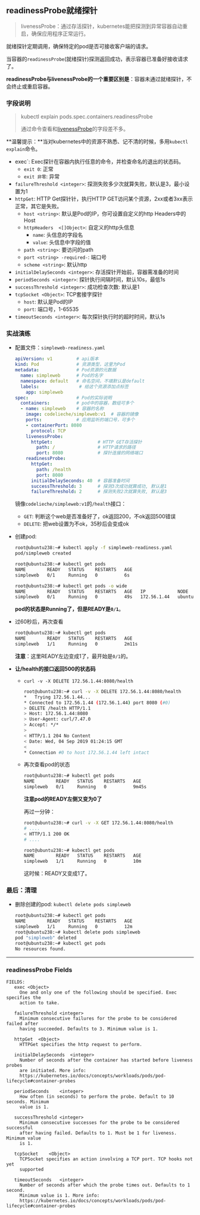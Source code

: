 ## readinessProbe就绪探针

> livenessProbe：通过存活探针，kubernetes能把探测到异常容器自动重启，确保应用程序正常运行。

就绪探针定期调用，确保特定的pod是否可接收客户端的请求。

当容器的`readinessProbe`(就绪探针)探测返回成功，表示容器已准备好接收请求了。

**readinessProbe与livenessProbe的一个重要区别是**：容器未通过就绪探针，不会终止或重启容器。

### 字段说明

> kubectl explain pods.spec.containers.readinessProbe
>
> 通过命令查看和[livenessProbe](./liveness.md)的字段差不多。

**温馨提示：**当对kubernetes中的资源不熟悉、记不清的时候，多用`kubectl explain`命令。

- exec`:  Exec探针在容器内执行任意的命令，并检查命名的退出的状态码。
  - `exit 0`: 正常
  - `exit 非零`: 异常
- `failureThreshold <integer>`: 探测失败多少次就算失败，默认是3，最小设置为1
- `httpGet`: HTTP Get探针针，执行HTTP GET访问某个资源，2xx或者3xx表示正常，其它是失败。
  - `host <string>`:  默认是Pod的IP，你可设置自定义的http Headers中的Host
  - `httpHeaders  <[]Object>`: 自定义的http头信息
    - `name`: 头信息的字段名
    - `value`: 头信息中字段的值
  - `path <string>`: 要访问的path
  - `port <string> -required-`: 端口号
  - `scheme <string>`: 默认http
- `initialDelaySeconds <integer>`: 存活探针开始前，容器需准备的时间
- `periodSeconds <integer>`: 探针执行间隔时间，默认10s，最低1s
- `successThreshold <integer>`: 成功检查次数: 默认是1
- `tcpSocket <Object>`: TCP套接字探针
  - `host`: 默认是Pod的IP
  - `port`: 端口号，1-65535
- `timeoutSeconds <integer>`: 每次探针执行时的超时时间，默认1s 

### 实战演练

- 配置文件：`simpleweb-readiness.yaml`

  ```yaml
  apiVersion: v1         # api版本
  kind: Pod              # 资源类型，这里为Pod
  metadata:              # Pod资源的元数据
    name: simpleweb      # Pod的名字
    namespace: default   # 命名空间，不填默认是default
    labels:               # 给这个资源添加点标签
      app: simpleweb
  spec:                  # Pod的实际说明
    containers:          # pod中的容器，数组可多个
    - name: simpleweb    # 容器的名称
      image: codelieche/simpleweb:v1  # 容器的镜像
      ports:             # 应用监听的端口号，可多个
      - containerPort: 8080
        protocol: TCP
      livenessProbe:
        httpGet:                 # HTTP GET存活探针
          path: /                # HTTP请求的路径
          port: 8080             # 探针连接的网络端口
      readinessProbe:
        httpGet:
          path: /health
          port: 8080
        initialDelaySeconds: 40  # 容器准备时间
        successThreshold: 3      # 探测3次成功就算成功, 默认是1
        failureThreshold: 2      # 探测失败2次就算失败, 默认是3
  ```

  镜像`codelieche/simpleweb:v1`的`/health`接口：

  - `GET`: 判断这个web是否准备好了，ok返回200，不ok返回500错误
  - `DELETE`: 把web设置为不ok，35秒后会变成ok

  

- 创建pod:

  ```bash
  root@ubuntu238:~# kubectl apply -f simpleweb-readiness.yaml
  pod/simpleweb created
  
  root@ubuntu238:~# kubectl get pods
  NAME        READY   STATUS    RESTARTS   AGE
  simpleweb   0/1     Running   0          6s
  
  root@ubuntu238:~# kubectl get pods -o wide
  NAME        READY   STATUS    RESTARTS   AGE   IP            NODE        NOMINATED NODE   READINESS GATES
  simpleweb   0/1     Running   0          49s   172.56.1.44   ubuntu239   <none>           <none>
  ```

  **pod的状态是Running了，但是READY是`0/1`**。

- 过60秒后，再次查看

  ```bash
  root@ubuntu238:~# kubectl get pods
  NAME        READY   STATUS    RESTARTS   AGE
  simpleweb   1/1     Running   0          2m11s
  ```

  **注意**：这里READY左边变成1了，最开始是`0/1`的。

- **让/health的接口返回500的状态码**

  - `curl -v -X DELETE 172.56.1.44:8080/health`

    ```bash
    root@ubuntu238:~# curl -v -X DELETE 172.56.1.44:8080/health
    *   Trying 172.56.1.44...
    * Connected to 172.56.1.44 (172.56.1.44) port 8080 (#0)
    > DELETE /health HTTP/1.1
    > Host: 172.56.1.44:8080
    > User-Agent: curl/7.47.0
    > Accept: */*
    >
    < HTTP/1.1 204 No Content
    < Date: Wed, 04 Sep 2019 01:24:15 GMT
    <
    * Connection #0 to host 172.56.1.44 left intact
    ```

  - 再次查看pod的状态

    ```bash
    root@ubuntu238:~# kubectl get pods
    NAME        READY   STATUS    RESTARTS   AGE
    simpleweb   0/1     Running   0          9m45s
    ```

    **注意pod的READY左侧又变为0了**

    再过一分钟：

    ```bash
    root@ubuntu238:~# curl -v -X GET 172.56.1.44:8080/health
    # ....
    < HTTP/1.1 200 OK
    # ....
    
    root@ubuntu238:~# kubectl get pods
    NAME        READY   STATUS    RESTARTS   AGE
    simpleweb   1/1     Running   0          10m
    ```

    这时候：READY又变成1了。

### 最后：清理

- 删除创建的pod: `kubectl delete pods simpleweb`

  ```bash
  root@ubuntu238:~# kubectl get pods
  NAME        READY   STATUS    RESTARTS   AGE
  simpleweb   1/1     Running   0          12m
  root@ubuntu238:~# kubectl delete pods simpleweb
  pod "simpleweb" deleted
  root@ubuntu238:~# kubectl get pods
  No resources found.
  ```

  

-----

### readinessProbe Fields

```
FIELDS:
   exec	<Object>
     One and only one of the following should be specified. Exec specifies the
     action to take.

   failureThreshold	<integer>
     Minimum consecutive failures for the probe to be considered failed after
     having succeeded. Defaults to 3. Minimum value is 1.

   httpGet	<Object>
     HTTPGet specifies the http request to perform.

   initialDelaySeconds	<integer>
     Number of seconds after the container has started before liveness probes
     are initiated. More info:
     https://kubernetes.io/docs/concepts/workloads/pods/pod-lifecycle#container-probes

   periodSeconds	<integer>
     How often (in seconds) to perform the probe. Default to 10 seconds. Minimum
     value is 1.

   successThreshold	<integer>
     Minimum consecutive successes for the probe to be considered successful
     after having failed. Defaults to 1. Must be 1 for liveness. Minimum value
     is 1.

   tcpSocket	<Object>
     TCPSocket specifies an action involving a TCP port. TCP hooks not yet
     supported

   timeoutSeconds	<integer>
     Number of seconds after which the probe times out. Defaults to 1 second.
     Minimum value is 1. More info:
     https://kubernetes.io/docs/concepts/workloads/pods/pod-lifecycle#container-probes
```



